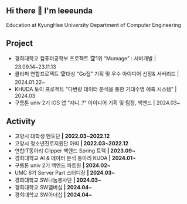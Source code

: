 ## Hi there 👋 I'm leeeunda
Education at KyungHee University Department of Computer Engineering

<!--
**leeeunda/leeeunda** is a ✨ _special_ ✨ repository because its `README.md` (this file) appears on your GitHub profile.

Here are some ideas to get you started:

- 🔭 I’m currently working on ...
- 🌱 I’m currently learning ...
- 👯 I’m looking to collaborate on ...
- 🤔 I’m looking for help with ...
- 💬 Ask me about ...
- 📫 How to reach me: ...
- 😄 Pronouns: ...
- ⚡ Fun fact: ...
-->

## Project

- 경희대학교 컴퓨터공학부 프로젝트 🏆1위 “Mumage” : 서버개발 | 23.09.14~23.11.13
- 클리퍼 연합프로젝트 🏆대상 “Go집” 기획 및 우수 아이디어 선정& 서버리드 | 2024.01.22~
- KHUDA 토이 프로젝트 "다변량 데이터 분석을 통한 기대수명 예측 시스템" | 2024.03
- 구름톤 univ 2기 iOS 앱 “자니..?” 아이디어 기획 및 팀장, 백엔드 | 2024.03~

## Activity
- 고양시 대학생 멘토단 **|** **2022.03~2022.12**
- 고양시 청소년진로지원단 아띠  **| 2022.03~2022.12**
- 연합IT동아리 Clipper 백엔드 Spring 트랙 **| 2023.09~**
- 경희대학교 AI & 데이터 분석 동아리 KUDA **| 2024.01~**
- 구름톤 univ 2기 백엔드 파트원 **| 2024.02~**
- UMC 6기 Server Part 스터디장 **| 2024.03~**
- 경희대학교 SW나눔봉사단 **| 2024.03~**
- 경희대학교 SW멤버십 **| 2024.04~**
- 경희대학교 SW아너십 **| 2024.04~**
